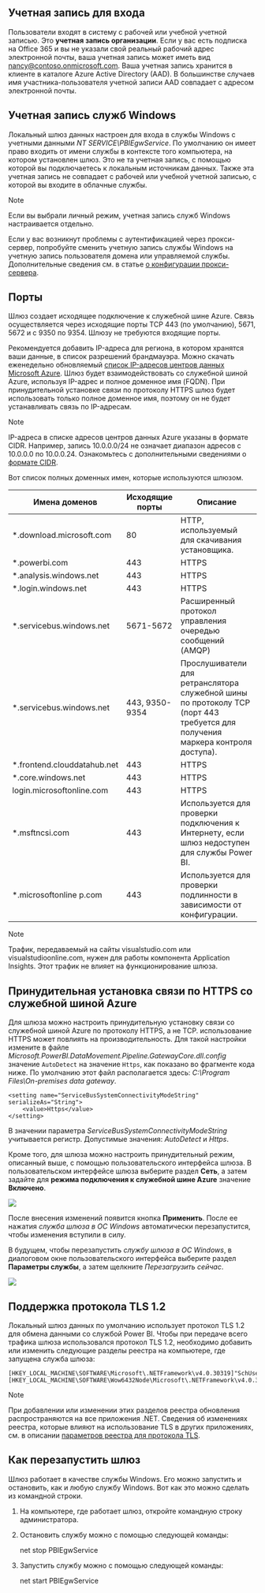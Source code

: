 ## <a name="sign-in-account"></a>Учетная запись для входа

Пользователи входят в систему с рабочей или учебной учетной записью. Это **учетная запись организации**. Если у вас есть подписка на Office 365 и вы не указали свой реальный рабочий адрес электронной почты, ваша учетная запись может иметь вид nancy@contoso.onmicrosoft.com. Ваша учетная запись хранится в клиенте в каталоге Azure Active Directory (AAD). В большинстве случаев имя участника-пользователя учетной записи AAD совпадает с адресом электронной почты.

## <a name="windows-service-account"></a>Учетная запись служб Windows

Локальный шлюз данных настроен для входа в службы Windows с учетными данными *NT SERVICE\PBIEgwService*. По умолчанию он имеет право входить от имени службы в контексте того компьютера, на котором установлен шлюз. Это не та учетная запись, с помощью которой вы подключаетесь к локальным источникам данных. Также эта учетная запись не совпадает с рабочей или учебной учетной записью, с которой вы входите в облачные службы.

> [!NOTE]
> Если вы выбрали личный режим, учетная запись служб Windows настраивается отдельно.

Если у вас возникнут проблемы с аутентификацией через прокси-сервер, попробуйте сменить учетную запись службы Windows на учетную запись пользователя домена или управляемой службы. Дополнительные сведения см. в статье [о конфигурации прокси-сервера](../service-gateway-proxy.md#changing-the-gateway-service-account-to-a-domain-user).

## <a name="ports"></a>Порты

Шлюз создает исходящее подключение к служебной шине Azure. Связь осуществляется через исходящие порты TCP 443 (по умолчанию), 5671, 5672 и с 9350 по 9354.  Шлюзу не требуются входящие порты.

Рекомендуется добавить IP-адреса для региона, в котором хранятся ваши данные, в список разрешений брандмауэра. Можно скачать еженедельно обновляемый [список IP-адресов центров данных Microsoft Azure](https://www.microsoft.com/download/details.aspx?id=41653). Шлюз будет взаимодействовать со служебной шиной Azure, используя IP-адрес и полное доменное имя (FQDN). При принудительной установке связи по протоколу HTTPS шлюз будет использовать только полное доменное имя, поэтому он не будет устанавливать связь по IP-адресам.

> [!NOTE]
> IP-адреса в списке адресов центров данных Azure указаны в формате CIDR. Например, запись 10.0.0.0/24 не означает диапазон адресов с 10.0.0.0 по 10.0.0.24. Ознакомьтесь с дополнительными сведениями о [формате CIDR](http://whatismyipaddress.com/cidr).

Вот список полных доменных имен, которые используются шлюзом.

| Имена доменов | Исходящие порты | Описание |
| --- | --- | --- |
| *.download.microsoft.com |80 |HTTP, используемый для скачивания установщика. |
| *.powerbi.com |443 |HTTPS |
| *.analysis.windows.net |443 |HTTPS |
| *.login.windows.net |443 |HTTPS |
| *.servicebus.windows.net |5671-5672 |Расширенный протокол управления очередью сообщений (AMQP) |
| *.servicebus.windows.net |443, 9350-9354 |Прослушиватели для ретранслятора служебной шины по протоколу TCP (порт 443 требуется для получения маркера контроля доступа). |
| *.frontend.clouddatahub.net |443 |HTTPS |
| *.core.windows.net |443 |HTTPS |
| login.microsoftonline.com |443 |HTTPS |
| *.msftncsi.com |443 |Используется для проверки подключения к Интернету, если шлюз недоступен для службы Power BI. |
| *.microsoftonline p.com |443 |Используется для проверки подлинности в зависимости от конфигурации. |

> [!NOTE]
> Трафик, передаваемый на сайты visualstudio.com или visualstudioonline.com, нужен для работы компонента Application Insights. Этот трафик не влияет на функционирование шлюза.

## <a name="forcing-https-communication-with-azure-service-bus"></a>Принудительная установка связи по HTTPS со служебной шиной Azure

Для шлюза можно настроить принудительную установку связи со служебной шиной Azure по протоколу HTTPS, а не TCP. использование HTTPS может повлиять на производительность. Для такой настройки измените в файле *Microsoft.PowerBI.DataMovement.Pipeline.GatewayCore.dll.config* значение `AutoDetect` на значение `Https`, как показано во фрагменте кода ниже. По умолчанию этот файл располагается здесь: *C:\Program Files\On-premises data gateway*.

```
<setting name="ServiceBusSystemConnectivityModeString" serializeAs="String">
    <value>Https</value>
</setting>
```

В значении параметра *ServiceBusSystemConnectivityModeString* учитывается регистр. Допустимые значения: *AutoDetect* и *Https*.

Кроме того, для шлюза можно настроить принудительный режим, описанный выше, с помощью пользовательского интерфейса шлюза. В пользовательском интерфейсе шлюза выберите раздел **Сеть**, а затем задайте для **режима подключения к служебной шине Azure** значение **Включено**.

![](./media/gateway-onprem-accounts-ports-more/gw-onprem_01.png)

После внесения изменений появится кнопка **Применить**. После ее нажатия *служба шлюза в ОС Windows* автоматически перезапустится, чтобы изменения вступили в силу.

В будущем, чтобы перезапустить *службу шлюза в ОС Windows*, в диалоговом окне пользовательского интерфейса выберите раздел **Параметры службы**, а затем щелкните *Перезагрузить сейчас*.

![](./media/gateway-onprem-accounts-ports-more/gw-onprem_02.png)

## <a name="support-for-tls-12"></a>Поддержка протокола TLS 1.2

Локальный шлюз данных по умолчанию использует протокол TLS 1.2 для обмена данными со службой Power BI. Чтобы при передаче всего трафика шлюза использовался протокол TLS 1.2, необходимо добавить или изменить следующие разделы реестра на компьютере, где запущена служба шлюза:

```
[HKEY_LOCAL_MACHINE\SOFTWARE\Microsoft\.NETFramework\v4.0.30319]"SchUseStrongCrypto"=dword:00000001
[HKEY_LOCAL_MACHINE\SOFTWARE\Wow6432Node\Microsoft\.NETFramework\v4.0.30319]"SchUseStrongCrypto"=dword:00000001
```

> [!NOTE]
> При добавлении или изменении этих разделов реестра обновления распространяются на все приложения .NET. Сведения об изменениях реестра, которые влияют на использование TLS в других приложениях, см. в описании [параметров реестра для протокола TLS](https://docs.microsoft.com/windows-server/security/tls/tls-registry-settings).

## <a name="how-to-restart-the-gateway"></a>Как перезапустить шлюз

Шлюз работает в качестве службы Windows. Его можно запустить и остановить, как и любую службу Windows. Вот как это можно сделать из командной строки.

1. На компьютере, где работает шлюз, откройте командную строку администратора.
2. Остановить службу можно с помощью следующей команды:
   
   net stop PBIEgwService
3. Запустить службу можно с помощью следующей команды:
   
   net start PBIEgwService

